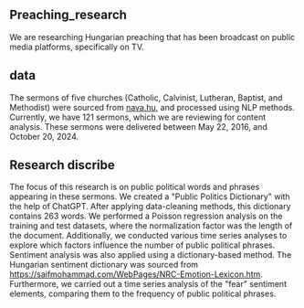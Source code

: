 ## Preaching_research
We are researching Hungarian preaching that has been broadcast on public media platforms, specifically on TV.

## data
  The sermons of five churches (Catholic, Calvinist, Lutheran, Baptist, and Methodist) were sourced from [nava.hu](https://nava.hu/), and processed using NLP methods. Currently, we have 121 sermons, which we are reviewing for content analysis. These sermons were delivered between May 22, 2016, and October 20, 2024.  

## Research discribe
The focus of this research is on public political words and phrases appearing in these sermons. We created a "Public Politics Dictionary" with the help of ChatGPT. After applying data-cleaning methods, this dictionary contains 263 words. We performed a Poisson regression analysis on the training and test datasets, where the normalization factor was the length of the document. Additionally, we conducted various time series analyses to explore which factors influence the number of public political phrases. Sentiment analysis was also applied using a dictionary-based method. The Hungarian sentiment dictionary was sourced from https://saifmohammad.com/WebPages/NRC-Emotion-Lexicon.htm. Furthermore, we carried out a time series analysis of the "fear" sentiment elements, comparing them to the frequency of public political phrases.
